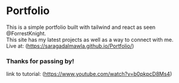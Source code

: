 # Portfolio
This is a simple portfolio built with tailwind and react as seen @ForrestKnight.  
This site has my latest projects as well as a way to connect with me.  
Live at: (https://saragadalmawla.github.io/Portfolio/)

### Thanks for passing by!
link to tutorial: (https://www.youtube.com/watch?v=b0pkpcD8Ms4)
